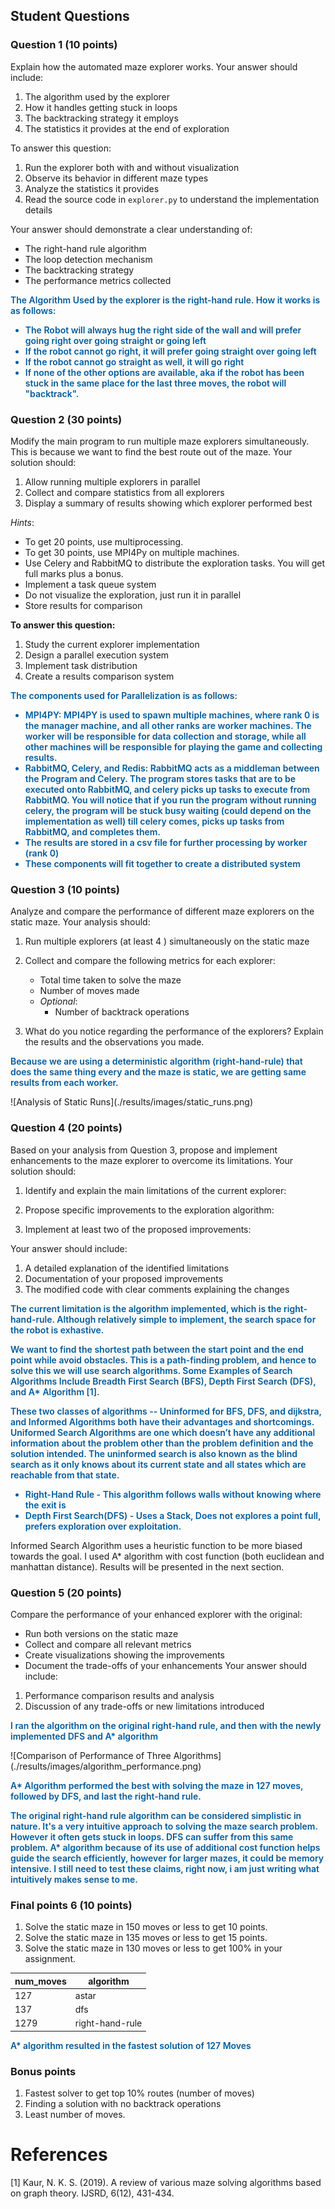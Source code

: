 
## Student Questions

### Question 1 (10 points)
Explain how the automated maze explorer works. Your answer should include:
1. The algorithm used by the explorer
2. How it handles getting stuck in loops
3. The backtracking strategy it employs
4. The statistics it provides at the end of exploration

To answer this question:
1. Run the explorer both with and without visualization
2. Observe its behavior in different maze types
3. Analyze the statistics it provides
4. Read the source code in `explorer.py` to understand the implementation details

Your answer should demonstrate a clear understanding of:
- The right-hand rule algorithm
- The loop detection mechanism
- The backtracking strategy
- The performance metrics collected

<p style="color:#005A9C; font-weight:600">
    The Algorithm Used by the explorer is the right-hand rule. How it works is as follows: 
    <ul style="color:#005A9C; font-weight:600">
        <li>The Robot will always hug the right side of the wall and will prefer going right over going straight or going left</li>
        <li>If the robot cannot go right, it will prefer going straight over going left</li>
        <li>If the robot cannot go straight as well, it will go right</li>
        <li>If none of the other options are available, aka if the robot has been stuck in the same place for the last three moves, the robot will "backtrack".</li>
    </ul>

</p>

### Question 2 (30 points)
Modify the main program to run multiple maze explorers simultaneously. This is because we want to find the best route out of the maze. Your solution should:
1. Allow running multiple explorers in parallel
2. Collect and compare statistics from all explorers
3. Display a summary of results showing which explorer performed best

*Hints*:
- To get 20 points, use multiprocessing.
- To get 30 points, use MPI4Py on multiple machines.
- Use Celery and RabbitMQ to distribute the exploration tasks. You will get full marks plus a bonus.
- Implement a task queue system
- Do not visualize the exploration, just run it in parallel
- Store results for comparison

**To answer this question:** 
1. Study the current explorer implementation
2. Design a parallel execution system
3. Implement task distribution
4. Create a results comparison system

<p style="color:#005A9C; font-weight:600">
    The components used for Parallelization is as follows:
    <ul style="color:#005A9C; font-weight:600">
        <li>MPI4PY: MPI4PY is used to spawn multiple machines, where rank 0 is the manager machine, and all other ranks are worker machines. The worker will be responsible for data collection and storage, while all other machines will be responsible for playing the game and collecting results.</li>
        <li>RabbitMQ, Celery, and Redis: RabbitMQ acts as a middleman between the Program and Celery. The program stores tasks that are to be executed onto RabbitMQ, and celery picks up tasks to execute from RabbitMQ. You will notice that if you run the program without running celery, the program will be stuck busy waiting (could depend on the implementation as well) till celery comes, picks up tasks from RabbitMQ, and completes them.</li> 
        <li>The results are stored in a csv file for further processing by worker (rank 0)</li>
        <li>These components will fit together to create a distributed system</li>
    </ul>
</p>

### Question 3 (10 points)
Analyze and compare the performance of different maze explorers on the static maze. Your analysis should:

1. Run multiple explorers (at least 4 ) simultaneously on the static maze
2. Collect and compare the following metrics for each explorer:
   - Total time taken to solve the maze
   - Number of moves made
   - *Optional*:
     - Number of backtrack operations

3. What do you notice regarding the performance of the explorers? Explain the results and the observations you made.

<p style="color:#005A9C; font-weight:600">
    Because we are using a deterministic algorithm (right-hand-rule) that does the same thing every and the maze is static, we are getting same results from each worker.

</p>
![Analysis of Static Runs](./results/images/static_runs.png)

### Question 4 (20 points)
Based on your analysis from Question 3, propose and implement enhancements to the maze explorer to overcome its limitations. Your solution should:

1. Identify and explain the main limitations of the current explorer:

2. Propose specific improvements to the exploration algorithm:

3. Implement at least two of the proposed improvements:


Your answer should include:
1. A detailed explanation of the identified limitations
2. Documentation of your proposed improvements
3. The modified code with clear comments explaining the changes

<p style="color:#005A9C; font-weight:600">
    The current limitation is the algorithm implemented, which is the right-hand-rule. Although relatively simple to implement, the search space for the robot is exhastive. 
</p>

<p style="color:#005A9C; font-weight:600">
    We want to find the shortest path between the start point and the end point while avoid obstacles. This is a path-finding problem, and hence to solve this we will use search algorithms. Some Examples of Search Algorithms Include Breadth First Search (BFS), Depth First Search (DFS), and A* Algorithm [1].
</p>

<p style="color:#005A9C; font-weight:600">
    These two classes of algorithms -- Uninformed for BFS, DFS, and dijkstra, and Informed Algorithms both have their advantages and shortcomings.
    Uniformed Search Algorithms are one which doesn’t have any additional information about the problem other than the problem definition and the solution intended. The uninformed search is also known as the blind search as it only knows about its current state and all states which are reachable from that state. 
        <ul style="color:#005A9C; font-weight:600">
            <li>Right-Hand Rule - This algorithm follows walls without knowing where the exit is</li>
            <li> Depth First Search(DFS) - Uses a Stack, Does not explores a point full, prefers exploration over exploitation.</li>
        </ul>
    Informed Search Algorithm uses a heuristic function to be more biased towards the goal. I used A* algorithm with cost function  (both euclidean and manhattan distance). Results will be presented in the next section.
</p>

### Question 5 (20 points)

Compare the performance of your enhanced explorer with the original:
   - Run both versions on the static maze
   - Collect and compare all relevant metrics
   - Create visualizations showing the improvements
   - Document the trade-offs of your enhancements
Your answer should include:
1. Performance comparison results and analysis
2. Discussion of any trade-offs or new limitations introduced
<p style="color:#005A9C; font-weight:600">
    I ran the algorithm on the original right-hand rule, and then with the newly implemented DFS and A* algorithm
</p>
    ![Comparison of Performance of Three Algorithms](./results/images/algorithm_performance.png)
<p style="color:#005A9C; font-weight:600">
    A* Algorithm performed the best with solving the maze in 127 moves, followed by DFS, and last the right-hand rule.
</p>
<p style="color:#005A9C; font-weight:600">
    The original right-hand rule algorithm can be considered simplistic in nature. It's a very intuitive approach to solving the maze search problem. However it often gets stuck in loops. DFS can suffer from this same problem. A* algorithm because of its use of additional cost function helps guide the search efficiently, however for larger mazes, it could be memory intensive. I still need to test these claims, right now, i am just writing what intuitively makes sense to me.
</p>

### Final points 6 (10 points)
1. Solve the static maze in 150 moves or less to get 10 points.
2. Solve the static maze in 135 moves or less to get 15 points.
3. Solve the static maze in 130 moves or less to get 100% in your assignment.

| num_moves | algorithm       |
|-----------|-----------------|
| 127       | astar           |
| 137       | dfs             |
| 1279      | right-hand-rule |

<p style="color:#005A9C; font-weight:600">
    A* algorithm resulted in the fastest solution of 127 Moves
</p>

### Bonus points
1. Fastest solver to get top  10% routes (number of moves)
2. Finding a solution with no backtrack operations
3. Least number of moves.


# References

[1] Kaur, N. K. S. (2019). A review of various maze solving algorithms based on graph theory. IJSRD, 6(12), 431-434.
